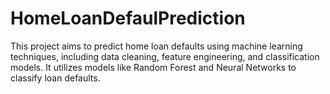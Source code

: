 # HomeLoanDefaulPrediction
This project aims to predict home loan defaults using machine learning techniques, including data cleaning, feature engineering, and classification models. It utilizes models like Random Forest and Neural Networks to classify loan defaults.
